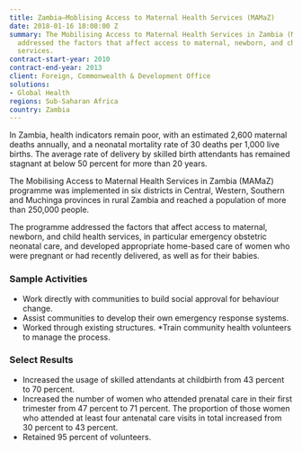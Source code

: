 ```yaml
---
title: Zambia—Moblising Access to Maternal Health Services (MAMaZ)
date: 2018-01-16 18:08:00 Z
summary: The Mobilising Access to Maternal Health Services in Zambia (MAMaZ) programme
  addressed the factors that affect access to maternal, newborn, and child health
  services.
contract-start-year: 2010
contract-end-year: 2013
client: Foreign, Commonwealth & Development Office
solutions:
- Global Health
regions: Sub-Saharan Africa
country: Zambia
---
```


In Zambia, health indicators remain poor, with an estimated 2,600 maternal deaths annually, and a neonatal mortality rate of 30 deaths per 1,000 live births. The average rate of delivery by skilled birth attendants has remained stagnant at below 50 percent for more than 20 years.

The Mobilising Access to Maternal Health Services in Zambia (MAMaZ) programme was implemented in six districts in Central, Western, Southern and Muchinga provinces in rural Zambia and reached a population of more than 250,000 people.

The programme addressed the factors that affect access to maternal, newborn, and child health services, in particular emergency obstetric neonatal care, and developed appropriate home-based care of women who were pregnant or had recently delivered, as well as for their babies.

### Sample Activities

* Work directly with communities to build social approval for behaviour change.
* Assist communities to develop their own emergency response systems.
* Worked through existing structures.
*Train community health volunteers to manage the process.

### Select Results

* Increased the usage of skilled attendants at childbirth from 43 percent to 70 percent.
* Increased the number of women who attended prenatal care in their first trimester from 47 percent to 71 percent. The proportion of those women who attended at least four antenatal care visits in total increased from 30 percent to 43 percent.
* Retained 95 percent of volunteers.
